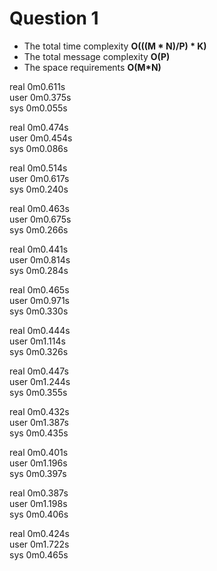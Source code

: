 # Question 1

- The total time complexity <b> O(((M * N)/P) * K)</b>
- The total message complexity <b> O(P) </b>
- The space requirements <b> O(M*N) </b>


real    0m0.611s \
user    0m0.375s\
sys     0m0.055s

real    0m0.474s \
user    0m0.454s \
sys     0m0.086s

real    0m0.514s \
user    0m0.617s \
sys     0m0.240s

real    0m0.463s \
user    0m0.675s \
sys     0m0.266s

real    0m0.441s \
user    0m0.814s \
sys     0m0.284s

real    0m0.465s \
user    0m0.971s \
sys     0m0.330s

real    0m0.444s \
user    0m1.114s \
sys     0m0.326s

real    0m0.447s \
user    0m1.244s \
sys     0m0.355s

real    0m0.432s \
user    0m1.387s \
sys     0m0.435s

real    0m0.401s \
user    0m1.196s \
sys     0m0.397s 

real    0m0.387s \
user    0m1.198s \
sys     0m0.406s

real    0m0.424s \
user    0m1.722s \
sys     0m0.465s

